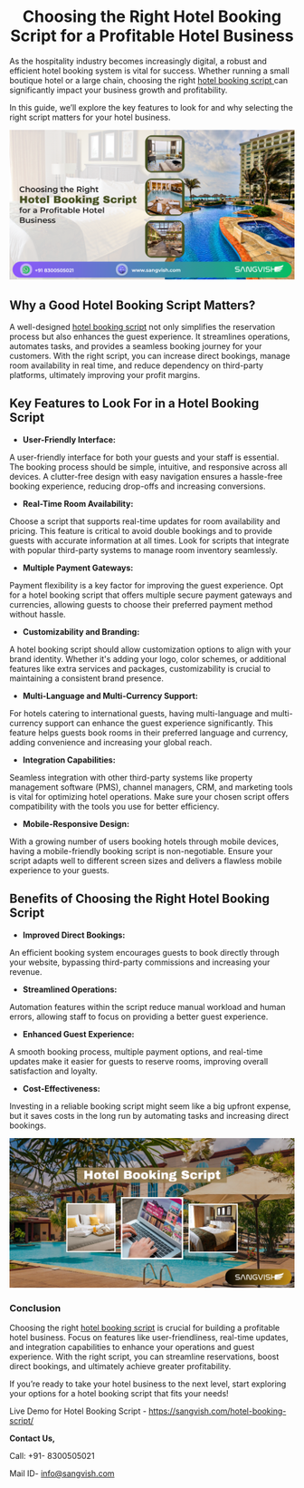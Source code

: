 <h1 align="center"> Choosing the Right Hotel Booking Script for a Profitable Hotel Business </h1>


As the hospitality industry becomes increasingly digital, a robust and efficient hotel booking system is vital for success. Whether running a small boutique hotel or a large chain, choosing the right [hotel booking script ](https://sangvish.com/hotel-booking-script/)can significantly impact your business growth and profitability. 

In this guide, we’ll explore the key features to look for and why selecting the right script matters for your hotel business.

<div class="Box-sc-g0xbh4-0 iIZCet"><img alt=“hotelbookingscript.png" src="https://github.com/sangvishtechnologies/hotel-booking-script/blob/main/images/hotel-booking-script.png" data-hpc="true" class="Box-sc-g0xbh4-0 kzRgrI"></div>  

## Why a Good Hotel Booking Script Matters?
A well-designed [hotel booking script](https://sangvish.com/hotel-booking-script/) not only simplifies the reservation process but also enhances the guest experience. It streamlines operations, automates tasks, and provides a seamless booking journey for your customers. 
With the right script, you can increase direct bookings, manage room availability in real time, and reduce dependency on third-party platforms, ultimately improving your profit margins.

## Key Features to Look For in a Hotel Booking Script
* **User-Friendly Interface:**

A user-friendly interface for both your guests and your staff is essential. The booking process should be simple, intuitive, and responsive across all devices. A clutter-free design with easy navigation ensures a hassle-free booking experience, reducing drop-offs and increasing conversions.
* **Real-Time Room Availability:**

Choose a script that supports real-time updates for room availability and pricing. This feature is critical to avoid double bookings and to provide guests with accurate information at all times. Look for scripts that integrate with popular third-party systems to manage room inventory seamlessly.
* **Multiple Payment Gateways:**

Payment flexibility is a key factor for improving the guest experience. Opt for a hotel booking script that offers multiple secure payment gateways and currencies, allowing guests to choose their preferred payment method without hassle.
* **Customizability and Branding:**

A hotel booking script should allow customization options to align with your brand identity. Whether it's adding your logo, color schemes, or additional features like extra services and packages, customizability is crucial to maintaining a consistent brand presence.
* **Multi-Language and Multi-Currency Support:**

For hotels catering to international guests, having multi-language and multi-currency support can enhance the guest experience significantly. This feature helps guests book rooms in their preferred language and currency, adding convenience and increasing your global reach.
* **Integration Capabilities:**

Seamless integration with other third-party systems like property management software (PMS), channel managers, CRM, and marketing tools is vital for optimizing hotel operations. Make sure your chosen script offers compatibility with the tools you use for better efficiency.
* **Mobile-Responsive Design:**

With a growing number of users booking hotels through mobile devices, having a mobile-friendly booking script is non-negotiable. Ensure your script adapts well to different screen sizes and delivers a flawless mobile experience to your guests.

## Benefits of Choosing the Right Hotel Booking Script
* **Improved Direct Bookings:**

An efficient booking system encourages guests to book directly through your website, bypassing third-party commissions and increasing your revenue.
* **Streamlined Operations:**

Automation features within the script reduce manual workload and human errors, allowing staff to focus on providing a better guest experience.
* **Enhanced Guest Experience:**

A smooth booking process, multiple payment options, and real-time updates make it easier for guests to reserve rooms, improving overall satisfaction and loyalty.
* **Cost-Effectiveness:**

Investing in a reliable booking script might seem like a big upfront expense, but it saves costs in the long run by automating tasks and increasing direct bookings.

<div class="Box-sc-g0xbh4-0 iIZCet"><img alt=“hotelbookingscript.png" src="https://github.com/sangvishtechnologies/hotel-booking-script/blob/main/images/hotel-booking-app.png" data-hpc="true" class="Box-sc-g0xbh4-0 kzRgrI"></div>  

### Conclusion
Choosing the right [hotel booking script](https://sangvish.com/hotel-booking-script/) is crucial for building a profitable hotel business. Focus on features like user-friendliness, real-time updates, and integration capabilities to enhance your operations and guest experience. With the right script, you can streamline reservations, boost direct bookings, and ultimately achieve greater profitability.

If you’re ready to take your hotel business to the next level, start exploring your options for a hotel booking script that fits your needs!

Live Demo for Hotel Booking Script - https://sangvish.com/hotel-booking-script/

**Contact Us,**

Call: +91- 8300505021

Mail ID- info@sangvish.com
